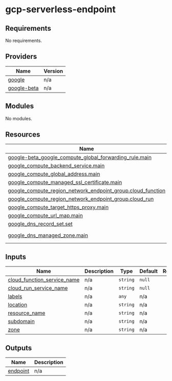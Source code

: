 # gcp-serverless-endpoint

<!-- BEGINNING OF PRE-COMMIT-TERRAFORM DOCS HOOK -->
## Requirements

No requirements.

## Providers

| Name | Version |
|------|---------|
| <a name="provider_google"></a> [google](#provider\_google) | n/a |
| <a name="provider_google-beta"></a> [google-beta](#provider\_google-beta) | n/a |

## Modules

No modules.

## Resources

| Name | Type |
|------|------|
| [google-beta_google_compute_global_forwarding_rule.main](https://registry.terraform.io/providers/hashicorp/google-beta/latest/docs/resources/google_compute_global_forwarding_rule) | resource |
| [google_compute_backend_service.main](https://registry.terraform.io/providers/hashicorp/google/latest/docs/resources/compute_backend_service) | resource |
| [google_compute_global_address.main](https://registry.terraform.io/providers/hashicorp/google/latest/docs/resources/compute_global_address) | resource |
| [google_compute_managed_ssl_certificate.main](https://registry.terraform.io/providers/hashicorp/google/latest/docs/resources/compute_managed_ssl_certificate) | resource |
| [google_compute_region_network_endpoint_group.cloud_function](https://registry.terraform.io/providers/hashicorp/google/latest/docs/resources/compute_region_network_endpoint_group) | resource |
| [google_compute_region_network_endpoint_group.cloud_run](https://registry.terraform.io/providers/hashicorp/google/latest/docs/resources/compute_region_network_endpoint_group) | resource |
| [google_compute_target_https_proxy.main](https://registry.terraform.io/providers/hashicorp/google/latest/docs/resources/compute_target_https_proxy) | resource |
| [google_compute_url_map.main](https://registry.terraform.io/providers/hashicorp/google/latest/docs/resources/compute_url_map) | resource |
| [google_dns_record_set.set](https://registry.terraform.io/providers/hashicorp/google/latest/docs/resources/dns_record_set) | resource |
| [google_dns_managed_zone.main](https://registry.terraform.io/providers/hashicorp/google/latest/docs/data-sources/dns_managed_zone) | data source |

## Inputs

| Name | Description | Type | Default | Required |
|------|-------------|------|---------|:--------:|
| <a name="input_cloud_function_service_name"></a> [cloud\_function\_service\_name](#input\_cloud\_function\_service\_name) | n/a | `string` | `null` | no |
| <a name="input_cloud_run_service_name"></a> [cloud\_run\_service\_name](#input\_cloud\_run\_service\_name) | n/a | `string` | `null` | no |
| <a name="input_labels"></a> [labels](#input\_labels) | n/a | `any` | n/a | yes |
| <a name="input_location"></a> [location](#input\_location) | n/a | `string` | n/a | yes |
| <a name="input_resource_name"></a> [resource\_name](#input\_resource\_name) | n/a | `string` | n/a | yes |
| <a name="input_subdomain"></a> [subdomain](#input\_subdomain) | n/a | `string` | n/a | yes |
| <a name="input_zone"></a> [zone](#input\_zone) | n/a | `string` | n/a | yes |

## Outputs

| Name | Description |
|------|-------------|
| <a name="output_endpoint"></a> [endpoint](#output\_endpoint) | n/a |
<!-- END OF PRE-COMMIT-TERRAFORM DOCS HOOK -->
